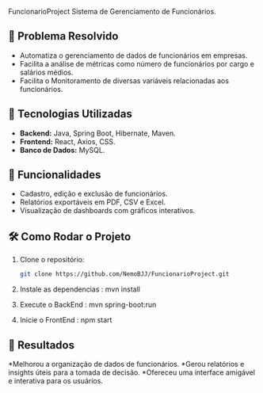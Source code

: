 FuncionarioProject
Sistema de Gerenciamento de Funcionários.

## 🚀 Problema Resolvido
- Automatiza o gerenciamento de dados de funcionários em empresas.
- Facilita a análise de métricas como número de funcionários por cargo e salários médios.
- Facilita o Monitoramento de diversas variáveis relacionadas aos funcionários.

## 🔧 Tecnologias Utilizadas
- **Backend:** Java, Spring Boot, Hibernate, Maven.
- **Frontend:** React, Axios, CSS.
- **Banco de Dados:** MySQL.

## 📂 Funcionalidades
- Cadastro, edição e exclusão de funcionários.
- Relatórios exportáveis em PDF, CSV e Excel.
- Visualização de dashboards com gráficos interativos.

## 🛠️ Como Rodar o Projeto
1. Clone o repositório:
   ```bash
   git clone https://github.com/NemoBJJ/FuncionarioProject.git

2. Instale as dependencias : mvn install

3. Execute o BackEnd : mvn spring-boot:run

4. Inicie o FrontEnd  : npm start

## 🌟 Resultados
*Melhorou a organização de dados de funcionários.
*Gerou relatórios e insights úteis para a tomada de decisão.
*Ofereceu uma interface amigável e interativa para os usuários.